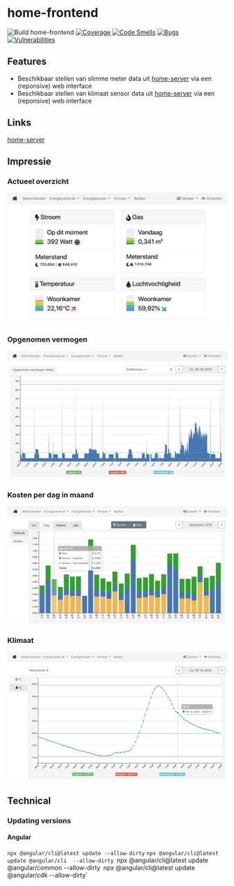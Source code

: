# home-frontend

![Build home-frontend](https://github.com/bassages/home-frontend/workflows/Build%20home-frontend/badge.svg)
[![Coverage](https://sonarcloud.io/api/project_badges/measure?project=bassages_home-frontend&metric=coverage)](https://sonarcloud.io/dashboard?id=bassages_home-frontend)
[![Code Smells](https://sonarcloud.io/api/project_badges/measure?project=bassages_home-frontend&metric=code_smells)](https://sonarcloud.io/dashboard?id=bassages_home-frontend)
[![Bugs](https://sonarcloud.io/api/project_badges/measure?project=bassages_home-frontend&metric=bugs)](https://sonarcloud.io/dashboard?id=bassages_home-frontend)
[![Vulnerabilities](https://sonarcloud.io/api/project_badges/measure?project=bassages_home-frontend&metric=vulnerabilities)](https://sonarcloud.io/dashboard?id=bassages_home-frontend)

## Features
- Beschikbaar stellen van slimme meter data uit [home-server](https://github.com/bassages/home-server) via een (reponsive) web interface
- Beschikbaar stellen van klimaat sensor data uit [home-server](https://github.com/bassages/home-server) via een (reponsive) web interface

## Links
[home-server](https://github.com/bassages/home-server)

## Impressie

### Actueel overzicht
![Alt text](documentation/screenshots/actueel-xl.jpg?raw=true "Actueel")

### Opgenomen vermogen
![Alt text](documentation/screenshots/opgenomen-vermogen.jpg?raw=true "Actueel")

### Kosten per dag in maand
![Alt text](documentation/screenshots/kosten-dag-xl.jpg?raw=true "Kosten per maand in jaar")

### Klimaat
![Alt text](documentation/screenshots/temperatuur.jpg?raw=true "Temperatuur")

## Technical
### Updating versions
#### Angular
`npx @angular/cli@latest update --allow-dirty`
`npx @angular/cli@latest update @angular/cli  --allow-dirty
`npx @angular/cli@latest update @angular/common  --allow-dirty`
`npx @angular/cli@latest update @angular/cdk  --allow-dirty`
